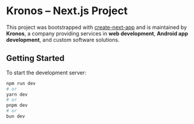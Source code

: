 # Kronos – Next.js Project

This project was bootstrapped with [create-next-app](https://github.com/vercel/next.js/tree/canary/packages/create-next-app) and is maintained by **Kronos**, a company providing services in **web development**, **Android app development**, and custom software solutions.

## Getting Started

To start the development server:

```bash
npm run dev
# or
yarn dev
# or
pnpm dev
# or
bun dev
